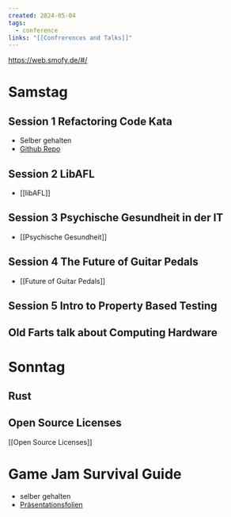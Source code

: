 ```yaml
---
created: 2024-05-04
tags:
  - conference
links: "[[Confrerences and Talks]]"
---
```

https://web.smofy.de/#/

# Samstag
## Session 1 Refactoring Code Kata
- Selber gehalten 
- [Github Repo](https://github.com/Laguna1989/gilded_rose_python)

## Session 2 LibAFL
- [[libAFL]]
## Session 3 Psychische Gesundheit in der IT
- [[Psychische Gesundheit]]
## Session 4 The Future of Guitar Pedals
- [[Future of Guitar Pedals]]

## Session 5 Intro to Property Based Testing

## Old Farts talk about Computing Hardware


# Sonntag
## Rust
## Open Source Licenses
[[Open Source Licenses]]
# Game Jam Survival Guide
- selber gehalten
- [Präsentationsfolien](https://docs.google.com/presentation/d/1BUujkrZUSKEiI-OPqHbQiH-gzgoCrV6Wz3L-FQ-yUlI/edit?usp=sharing)
